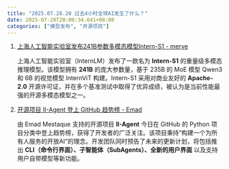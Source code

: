 ```yaml
---
title: "2025.07.28.20 过去4小时全球AI发生了什么？"
date: 2025-07-28T20:00:34.641+08:00
categories: ["模型发布", "开源项目"]
---
```


1.  [上海人工智能实验室发布241B参数多模态模型Intern-S1 - merve](https://x.com/mervenoyann/status/1949756879007068653)

    上海人工智能实验室（InternLM）发布了一款名为 **Intern-S1** 的重量级多模态推理模型。该模型拥有 **241B** 的庞大参数量，基于 235B 的 MoE 模型 Qwen3 和 6B 的视觉模型 InternViT 构建。Intern-S1 采用对商业友好的 **Apache-2.0** 开源许可证，并在多个基准测试中取得了优异成绩，被认为是当前性能最强的开源多模态模型之一。

2.  [开源项目 II-Agent 登上 GitHub 趋势榜 - Emad](https://x.com/EMostaque/status/1949781558568575461)

    由 Emad Mestaque 支持的开源项目 **II-Agent** 今日在 GitHub 的 Python 项目分类中登上趋势榜，获得了开发者的广泛关注。该项目秉持“构建一个为所有人服务的开放AI”的理念。开发团队同时预告了未来的更新计划，将包括推出 **CLI（命令行界面）、子智能体（SubAgents）、全新的用户界面** 以及支持用户自带模型等新功能。